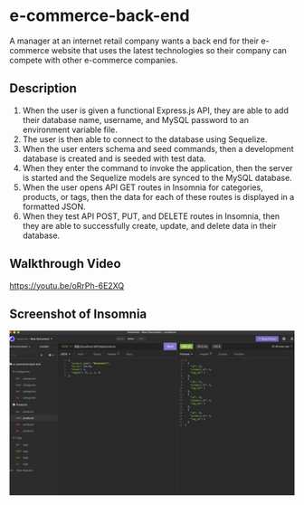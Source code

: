 # e-commerce-back-end
A manager at an internet retail company wants a back end for their e-commerce website that uses the latest technologies so their company can compete with other e-commerce companies.
## Description
1. When the user is given a functional Express.js API, they are able to add their database name, username, and MySQL password to an environment variable file.
2. The user is then able to connect to the database using Sequelize.
3. When the user enters schema and seed commands, then a development database is created and is seeded with test data.
4. When they enter the command to invoke the application, then the server is started and the Sequelize models are synced to the MySQL database.
5. When the user opens API GET routes in Insomnia for categories, products, or tags, then the data for each of these routes is displayed in a formatted JSON.
5. When they test API POST, PUT, and DELETE routes in Insomnia, then they are able to successfully create, update, and delete data in their database.
## Walkthrough Video
https://youtu.be/oRrPh-6E2XQ
## Screenshot of Insomnia
![](./assets/images/e-commerce-insomnia.png)